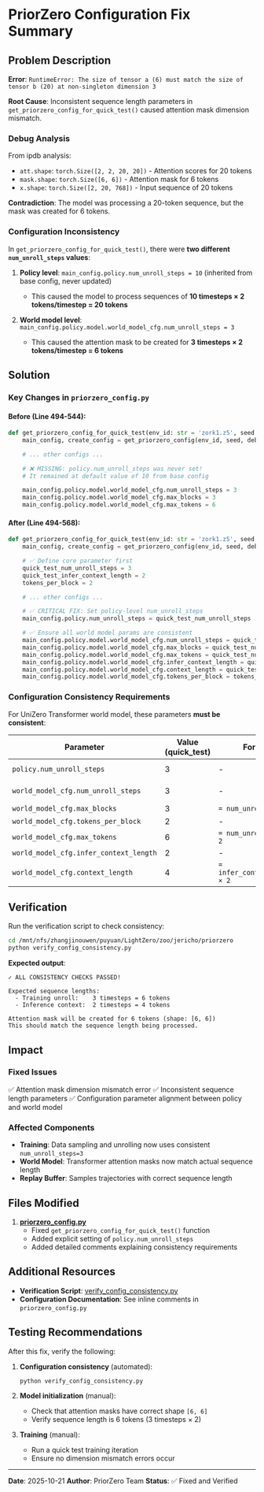 # PriorZero Configuration Fix Summary

## Problem Description

**Error**: `RuntimeError: The size of tensor a (6) must match the size of tensor b (20) at non-singleton dimension 3`

**Root Cause**: Inconsistent sequence length parameters in `get_priorzero_config_for_quick_test()` caused attention mask dimension mismatch.

### Debug Analysis

From ipdb analysis:
- `att.shape`: `torch.Size([2, 2, 20, 20])` - Attention scores for 20 tokens
- `mask.shape`: `torch.Size([6, 6])` - Attention mask for 6 tokens
- `x.shape`: `torch.Size([2, 20, 768])` - Input sequence of 20 tokens

**Contradiction**: The model was processing a 20-token sequence, but the mask was created for 6 tokens.

### Configuration Inconsistency

In `get_priorzero_config_for_quick_test()`, there were **two different `num_unroll_steps` values**:

1. **Policy level**: `main_config.policy.num_unroll_steps = 10` (inherited from base config, never updated)
   - This caused the model to process sequences of **10 timesteps × 2 tokens/timestep = 20 tokens**

2. **World model level**: `main_config.policy.model.world_model_cfg.num_unroll_steps = 3`
   - This caused the attention mask to be created for **3 timesteps × 2 tokens/timestep = 6 tokens**

## Solution

### Key Changes in `priorzero_config.py`

#### Before (Line 494-544):
```python
def get_priorzero_config_for_quick_test(env_id: str = 'zork1.z5', seed: int = 0, debug_mode: bool = False):
    main_config, create_config = get_priorzero_config(env_id, seed, debug_mode=debug_mode)

    # ... other configs ...

    # ❌ MISSING: policy.num_unroll_steps was never set!
    # It remained at default value of 10 from base config

    main_config.policy.model.world_model_cfg.num_unroll_steps = 3
    main_config.policy.model.world_model_cfg.max_blocks = 3
    main_config.policy.model.world_model_cfg.max_tokens = 6
```

#### After (Line 494-568):
```python
def get_priorzero_config_for_quick_test(env_id: str = 'zork1.z5', seed: int = 0, debug_mode: bool = False):
    main_config, create_config = get_priorzero_config(env_id, seed, debug_mode=debug_mode)

    # ✅ Define core parameter first
    quick_test_num_unroll_steps = 3
    quick_test_infer_context_length = 2
    tokens_per_block = 2

    # ... other configs ...

    # ✅ CRITICAL FIX: Set policy-level num_unroll_steps
    main_config.policy.num_unroll_steps = quick_test_num_unroll_steps

    # ✅ Ensure all world model params are consistent
    main_config.policy.model.world_model_cfg.num_unroll_steps = quick_test_num_unroll_steps
    main_config.policy.model.world_model_cfg.max_blocks = quick_test_num_unroll_steps
    main_config.policy.model.world_model_cfg.max_tokens = quick_test_num_unroll_steps * tokens_per_block
    main_config.policy.model.world_model_cfg.infer_context_length = quick_test_infer_context_length
    main_config.policy.model.world_model_cfg.context_length = quick_test_infer_context_length * tokens_per_block
    main_config.policy.model.world_model_cfg.tokens_per_block = tokens_per_block
```

### Configuration Consistency Requirements

For UniZero Transformer world model, these parameters **must be consistent**:

| Parameter | Value (quick_test) | Formula | Description |
|-----------|-------------------|---------|-------------|
| `policy.num_unroll_steps` | 3 | - | **Must match** `world_model_cfg.num_unroll_steps` |
| `world_model_cfg.num_unroll_steps` | 3 | - | Number of timesteps in training unroll |
| `world_model_cfg.max_blocks` | 3 | `= num_unroll_steps` | Max number of timestep blocks |
| `world_model_cfg.tokens_per_block` | 2 | - | Fixed (obs + action) |
| `world_model_cfg.max_tokens` | 6 | `= num_unroll_steps × 2` | Total sequence length in tokens |
| `world_model_cfg.infer_context_length` | 2 | - | Inference context window |
| `world_model_cfg.context_length` | 4 | `= infer_context_length × 2` | Context length in tokens |

## Verification

Run the verification script to check consistency:

```bash
cd /mnt/nfs/zhangjinouwen/puyuan/LightZero/zoo/jericho/priorzero
python verify_config_consistency.py
```

**Expected output**:
```
✓ ALL CONSISTENCY CHECKS PASSED!

Expected sequence lengths:
  - Training unroll:    3 timesteps = 6 tokens
  - Inference context:  2 timesteps = 4 tokens

Attention mask will be created for 6 tokens (shape: [6, 6])
This should match the sequence length being processed.
```

## Impact

### Fixed Issues
✅ Attention mask dimension mismatch error
✅ Inconsistent sequence length parameters
✅ Configuration parameter alignment between policy and world model

### Affected Components
- **Training**: Data sampling and unrolling now uses consistent `num_unroll_steps=3`
- **World Model**: Transformer attention masks now match actual sequence length
- **Replay Buffer**: Samples trajectories with correct sequence length

## Files Modified

1. **[priorzero_config.py](priorzero_config.py:494-568)**
   - Fixed `get_priorzero_config_for_quick_test()` function
   - Added explicit setting of `policy.num_unroll_steps`
   - Added detailed comments explaining consistency requirements

## Additional Resources

- **Verification Script**: [verify_config_consistency.py](verify_config_consistency.py)
- **Configuration Documentation**: See inline comments in `priorzero_config.py`

## Testing Recommendations

After this fix, verify the following:

1. **Configuration consistency** (automated):
   ```bash
   python verify_config_consistency.py
   ```

2. **Model initialization** (manual):
   - Check that attention masks have correct shape `[6, 6]`
   - Verify sequence length is 6 tokens (3 timesteps × 2)

3. **Training** (manual):
   - Run a quick test training iteration
   - Ensure no dimension mismatch errors occur

---

**Date**: 2025-10-21
**Author**: PriorZero Team
**Status**: ✅ Fixed and Verified
